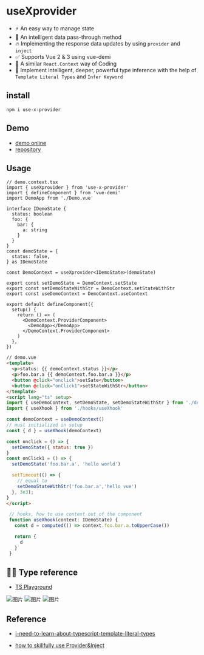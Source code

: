 # useXprovider

- ⚡️ An easy way to manage state
- 🚚 An intelligent data pass-through method
- 🔥 Implementing the response data updates by using `provider` and `inject`
- ✅ Supports Vue 2 & 3 using vue-demi
- 🚀 A similar `React.Context` way of Coding
- 💪 Implement intelligent, deeper, powerful type inference with the help of `Template Literal Types` and `Infer Keyword`

## install
  ```
  npm i use-x-provider
  ```
## Demo

- [demo online](https://codesandbox.io/s/dreamy-sinoussi-zinjvv)
- [repository](https://github.com/phillyx/vue-use-useXprovider)

## Usage

```tsx
// demo.context.tsx
import { useXprovider } from 'use-x-provider'
import { defineComponent } from 'vue-demi'
import DemoApp from './Demo.vue'

interface IDemoState {
  status: boolean
  foo: {
    bar: {
      a: string
    }
  }
}
const demoState = {
  status: false,
} as IDemoState

const DemoContext = useXprovider<IDemoState>(demoState)

export const setDemoState = DemoContext.setState
export const setDemoStateWithStr = DemoContext.setStateWithStr
export const useDemoContext = DemoContext.useContext

export default defineComponent({
  setup() {
    return () => (
      <DemoContext.ProviderComponent>
        <DemoApp></DemoApp>
      </DemoContext.ProviderComponent>
    )
  },
})
```

``` html
// demo.vue
<template>
  <p>status: {{ demoContext.status }}</p>
  <p>foo.bar.a {{ demoContext.foo.bar.a }}</p>
  <button @click="onclick">setSate</button>
  <button @click="onClick1">setStateWithStr</button>
</template>
<script lang="ts" setup>
import { useDemoContext, setDemoState, setDemoStateWithStr } from './demo.context'
import { useXhook } from './hooks/useXhook'

const demoContext = useDemoContext()
// must initialized in setup
const { d } = useXhook(demoContext)

const onclick = () => {
  setDemoState({ status: true })
}
const onClick1 = () => {
  setDemoState('foo.bar.a', 'hello world')

  setTimeout(() => {
    // equal to
    setDemoStateWithStr('foo.bar.a','hello vue')
  }, 3e3);
}
</script>

```

```ts
 // hooks, how to use context out of the component
 function useXhook(context: IDemoState) {
   const d = computed(() => context.foo.bar.a.toUpperCase())

   return {
     d
   }
 }
```
## 🐄🍺 Type reference

- [TS Playground](https://www.typescriptlang.org/play?#code/PQKhCgAIUyGUCuAHJB7ATgF0pgnkgUwFoBnAQwDMDITN0BLAOwHNIATVbRzsze1RlBiQAAmQSYAFhkhJJ9ADYLcADyGwRBALZlFkAIwAGAEyGALAFZDATmP6RARwcA6AMaot6kMHChIBEgUmTCI2enIAIwVqbiIEEmIIggoMYjZkpmpvcDxCSAAVVAiAK0gAXkgAb0gAbQBrAlwALkgABXRUQixcAGlGgF0WskZcSABfSGBgSAAlAnd0NgAeds6Cbr7cABph3AA+HPxqRAikXkkl-K3ITb3yqBvG-xVMAkY2EkgAURf0MldMEsGrhUBQCtdaAwWHcAPwPfI1Tb9Z6vd6fACC6D+uCWTCo6DasMgAAMACSVTZjZzkk6Y7Gtc4rPZjYmQJoPAAUD1gCKRKLeH1m8wwy0hTGY112sO5JPJlOplQZUny2iQl0RA2ZxJl7NgsEYBAAbusAJQPFoG43ocCHPJKyQqrRqq6PUYVYGggp3MoPTb8tHfX7-QEesEusXQyAw12QAA+8AQp0ZLtubMglvWNqmNGQaCwkDIWLIow4XE49D4Altx0TdOL9qZ9za-sFqy6eD98YAYghGAD+Iw45AAEKoVDRYawaNkyqMBBaJLoFlpqAzucL9bL+Nr+eLqnk+2OtWtLU23LUBspp4EF4Cz6hgrlSAP-Leh7ZgDCHjOfCi1DroxFMU8yYPCLYYkWOJ4ushJRs2N6ooKlQTNGHK0pBDYnkO66LiaaY4TBuqTNMADyjDKJA7hOrw9B-pAFD0OgtChAQSBSAWmB0LREgBDgRxsDQuAkAu46QDIBHWrAfoIXegkiQo2G7jB0Z+i0h6qpcBzVm05wAGpkAoCAEJc1ytOBOlSJp3qQFysBmTJAYztBBLyuSzlCrQy5wnZekGUZ6p+gAZM+jSevk-TXHMtCQMFl4aqMwUvv0ewHLAREImZiWhWG-TgGaNoUL2-YCDQBCYAAIrwZAmfBt4BpeKUckBLQuj+khqdchp+QQam+YZxkuieeGVA89Bghy56em1kAAIRlBUADkEbMAtw0ytmIiYCQRD0Mw3DoAQMpATUbXIhUXX9TKB2YAg6CCLAYwPO4jDRYWBIVG1zgkEgQSYByC3OKtT0CNF0SDhUb3OGDzBSA8kMHWwCCuAQtl6hySAHYaLVAdcwJDCM1yuLdB2MJgACS7w3haSnoHhZR3CNep6mNNlE1ibzk5TKiQEskBg5ARAGDFwXo5j9QDOU82QL26QMQaAmxvGGNGuLuBnVLc5KCaZpM0zyuGqrZ2QOEXZMBWKMANRvTUbMk5z6TcxbBj9Hh0Y1MiLTITauvG+NtscxTDuSxU-OC-oOs+7IYvAkbF1Gd7uvXbdg764bMpjNcQFmo94DBOsFD-NQZMfgonCSLxjOUeOGAtAtCMLUOC1REZDfxk3Cj-HUC0PCQ9AAF49ZAC1wK3Q8ALKjwtAAyk8ABoz43s-z93sA6K8DAGbXvcKF3jfuJxAiT0EBqMJPrRfPk3ePeeBQfoW+RHE+w8AKq6ZPY+tG-jetAAEl8X9t3-t3PO6AC7I0gMXQsVQHgRD+O8Foy0HjnhIJ7SAAB9c8LU77oAfnkMY7twCPWetFOAABNMePQvikKfHAXA8lnApHQP9V4tAgYgLAUXVo6wSAlUrjUMhFCqGDDkhEccDxGBkC0IPRBsAyDMEHhJOGxVGAtF0qgegbAex9krPdY2bAYQtFofJB4hgDGQAAHI0weAtfQC0zEyMoqXKQARPYymKJ3MqLRi5OPLiQGUdBUDxG4V4kuZcAgPEerAVwhYUEQOwQQohINsDRKYk+GoDxqiwOGGwWuERcBsAbhncAyIyCfF7HUbgAB3QcpS4mFgIcQ7AXQeHg2gfqSRg8FpyEUMoFQC0thw3kS0AAzIYAZsjlEtA5HTBmMpiHjgIFDVAzB-rlyUKgSpGAFAFIjkU2AhgWhjKej4lxbS9TuNcA0TArifa9wHrXZe4zdbuFLugXJHdLn9PTk8vZlEYkDImLU8pVSamfDJlwpiVZmkCDcDEmohh+jOGQfCxFGDH6LTgK-buCQKpVXRtwgQ1wBGUNIUSuhoiFDMICJgVaZocWVUwGQfFkLGDXDGZAQwdKyoMqZdC1lQ9bHXAWiwrgNNSBcRYEDeleK+VCpSSQfptQXbgGlYy5lLS5UxOcIYRVmS4E5KHnktgRBcAIGGIq5BLQajVDRYQWuQDxjIjGFy3FarZUknlQqQwVIsnvGJEKo1UruUyoJfyhanrDBIqOCQbVur0GYKHpir+zqVXBrVfKoVOrrh6uybk-JRBGWSuuJa2oNqE0LV-g6sYTqXU8o5Bmgw2bIC+oNU3fNKh6BkAtdGq1Zaji1w-smmtNp5nRCWSsvl+VCraIHNLBIs9NJNRKL1LAnaFCaTWrAbMNV7J1VbMmRqzVwSyHOB1SAcdB72n0v1HdewI7TuUaVTAcBGWvBWOZBqewOTOB-YWZgsSTqnraJ1bqvUpDXv8oNPYLszlRKSbUNqIH+pGz-X4pmqqmVAQLJ8Vq5wkNGV2Q8JOd1YNPpfbwQ6D1CEjvg9zCoQSF3gtDV+ydNoVBfTKuR14-1XAnJjRcq5X1+4EH6QtCeJogA)

![图片](https://phillyx.github.io/useXprovider/assets/1.png)
![图片](https://phillyx.github.io/useXprovider/assets/1.png)
![图片](https://phillyx.github.io/useXprovider/assets/1.png)

## Reference

- [i-need-to-learn-about-typescript-template-literal-types](https://dev.to/phenomnominal/i-need-to-learn-about-typescript-template-literal-types-51po)

- [how to skillfully use Provider&Inject](https://juejin.cn/post/6887770717430120456)

